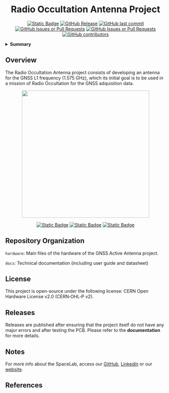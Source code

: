
<h1 align="center">
	Radio Occultation Antenna Project
	<br>
</h1>

<p align="center">
    <a href="https://github.com/spacelab-ufsc/spacelab#versioning"><img alt="Static Badge" src="https://img.shields.io/badge/status-in_development-red"></a>
    <a href="https://github.com/spacelab-ufsc/ro-antenna/releases"><img alt="GitHub Release" src="https://img.shields.io/github/v/release/spacelab-ufsc/ro-antenna"></a>
    <a href="https://github.com/spacelab-ufsc/ro-antenna/commits/master"><img alt="GitHub last commit" src="https://img.shields.io/github/last-commit/spacelab-ufsc/ro-antenna"></a>
    <a href="https://github.com/spacelab-ufsc/ro-antenna/issues"><img alt="GitHub Issues or Pull Requests" src="https://img.shields.io/github/issues/spacelab-ufsc/ro-antenna"></a>
    <a href="https://github.com/spacelab-ufsc/ro-antenna/pulls"><img alt="GitHub Issues or Pull Requests" src="https://img.shields.io/github/issues-pr/spacelab-ufsc/ro-antenna"></a>
    <a href="https://github.com/spacelab-ufsc/ro-antenna/graphs/contributors"><img alt="GitHub contributors" src="https://img.shields.io/github/contributors/spacelab-ufsc/ro-antenna"></a>
</p>

<details>
    <summary><b>Summary</b></summary>
    <ol>
        <li>
            <a href="#overview">Overview</a>
        </li>
        <li>
            <a href="#repository-organization">Repository Organization</a>
        </li>
        <li>
            <a href="#license">License</a>
        </li>
        <li>
            <a href="#releases">Releases</a>
        </li>
        <li>
            <a href="#notes">Notes</a>
        </li>
        <li>
            <a href="#references">References</a>
        </li>
    </ol>
</details>

## Overview
​The Radio Occultation Antenna project consists of developing an antenna for the GNSS L1 frequency (1.575 GHz), which its initial goal is to be used in a mission of Radio Occultation for the GNSS adquisition data.​

<!-- 
<p align="center">
    <img src="https://github.com/spacelab-ufsc/ro-antenna/blob/main/docs/pictures/ro-antenna-top.svg" width="400"><img src="https://github.com/spacelab-ufsc/ro-antenna/blob/main/docs/pictures/ro-antenna-bottom.svg" width="400">
</p>
-->

<p align="center">
    <img src="https://github.com/spacelab-ufsc/ro-antenna/blob/main/docs/pictures/ro-antenna-top.png" width="400">
  <!--<img src="https://github.com/spacelab-ufsc/ro-antenna/blob/main/docs/pictures/ro-antenna-bottom.png" width="400"> -->
</p>

<p align="center">
    <a href="https://github.com/spacelab-ufsc/ro-antenna/issues/new?labels=bug"><img alt="Static Badge" src="https://img.shields.io/badge/Report_a_bug-red"></a>
    <a href="https://github.com/spacelab-ufsc/ro-antenna/issues/new?labels=enhancement"><img alt="Static Badge" src="https://img.shields.io/badge/Request_a_feature-yellow"></a>
    <a href="https://github.com/spacela-ufsc/ro-antenna/issues/new?labels=question,help+wanted"><img alt="Static Badge" src="https://img.shields.io/badge/Request_more_information_or_help-green"></a>
</p>

## Repository Organization
`hardware`: Main files of the hardware of the GNSS Active Antenna project.

`docs`: Technical documentation (including user guide and datasheet)

## License
This project is open-source under the following license: CERN Open Hardware License v2.0 (CERN‑OHL‑P v2).

## Releases

Releases are published after ensuring that the project itself do not have any major errors and after testing the PCB. Please refer to the **documentation** for more details.

## Notes
For more info about the SpaceLab, access our [GitHub](https://github.com/spacelab-ufsc/spacelab), [Linkedin](https://br.linkedin.com/company/spacelab-ufsc) or our [website](https://spacelab.ufsc.br/en/home/).

## References
